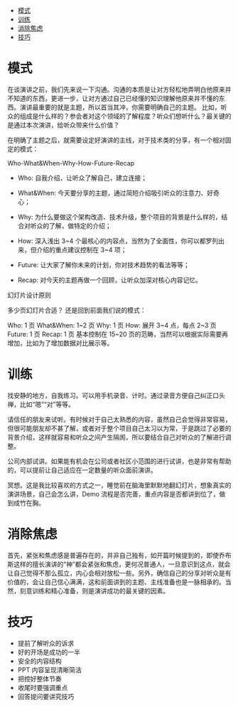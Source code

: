- [模式](#模式)
- [训练](#训练)
- [消除焦虑](#消除焦虑)
- [技巧](#技巧)
# 模式

在谈演讲之前，我们先来说一下沟通。沟通的本质是让对方轻松地弄明白他原来并不知道的东西，更进一步，让对方通过自己已经懂的知识理解他原来并不懂的东西。演讲最重要的就是主题，所以首当其冲，你需要明确自己的主题。 比如，听众的组成是什么样的？参会者对这个领域的了解程度？听众们想听什么？最关键的是通过本次演讲，给听众带来什么价值？

在明确了主题之后，就需要设定好演讲的主线，对于技术类的分享，有一个相对固定的模式：

Who-What&When-Why-How-Future-Recap

* Who: 自我介绍，让听众了解自己，建立连接；

* What&When: 今天要分享的主题，通过简短介绍吸引听众的注意力、好奇心；

* Why: 为什么要做这个架构改造、技术升级，整个项目的背景是什么样的，结合对听众的了解，做特定的介绍；

* How: 深入浅出 3~4 个最核心的内容点，当然为了全面性，你可以都罗列出来，但介绍的重点建议控制在 3~4 项；

* Future: 让大家了解你未来的计划，你对技术趋势的看法等等；

* Recap: 对今天的主题再做一个回顾，让听众加深对核心内容记忆。

幻灯片设计原则

多少页幻灯片合适？ 还是回到前面我们说的模式：

Who: 1 页
What&When: 1~2 页
Why: 1 页
How: 展开 3~4 点，每点 2~3 页
Future: 1 页
Recap: 1 页
基本控制在 15~20 页的范畴，当然可以根据实际需要再增加，比如为了增加数据对比展示等。

# 训练

找安静的地方，自我练习。可以用手机录音、计时。通过录音方便自己纠正口头禅，比如“嗯”“对”等等。

请信任的朋友来试听。有时候对于自己太熟悉的内容，虽然自己会觉得非常容易，但很可能朋友却不甚了解，或者对于整个项目自己太习以为常，于是跳过了必要的背景介绍，这样就容易和听众之间产生隔阂，所以要结合自己对听众的了解进行调整。

公司内部试讲。如果能有机会在公司或者社区小范围的进行试讲，也是非常有帮助的，可以提前让自己适应在一定数量的听众面前演讲。

冥想。这是我比较喜欢的方式之一，睡觉前在脑海里默默地翻幻灯片，想象真实的演讲场景，自己会怎么讲，Demo 流程是否完善，重点内容是否都讲到位了，做到成竹在胸。

# 消除焦虑

首先，紧张和焦虑感是普遍存在的，并非自己独有，如开篇时候提到的，即使乔布斯这样的擅长演讲的“神”都会紧张和焦虑，更何况普通人，一旦意识到这点，就会让自己觉得不那么孤立，内心会相对放松一些。另外，确信自己的分享对听众是有价值的，会让自己信心满满，这和前面讲到的主题、主线准备也是一脉相承的。当然，刻意训练和精心准备，则是演讲成功的最关键的因素。

# 技巧

* 提前了解听众的诉求
* 好的开场是成功的一半
* 安全的内容结构
* PPT 内容呈现清晰简洁
* 把控好整体节奏
* 收尾时要强调重点
* 回答提问要讲究技巧
